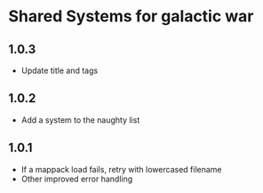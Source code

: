 # Shared Systems for galactic war

## 1.0.3

- Update title and tags

## 1.0.2

- Add a system to the naughty list

## 1.0.1

- If a mappack load fails, retry with lowercased filename
- Other improved error handling
